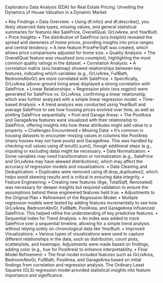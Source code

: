 Exploratory Data Analysis (EDA) for Real Estate Pricing: Unveiling the
Dynamics of House Valuation in a Dynamic Market

•	Key Findings
•	Data Overview: 
•	Using df.info() and df.describe(), you likely observed data types, missing values, and general statistical summaries for features like SalePrice, OverallQual, GrLivArea, and YearBuilt.
•	Price Insights: 
•	The distribution of SalePrice (sns.histplot) revealed the spread and skewness of home prices, providing insights into price ranges and central tendency.
•	A new feature PricePerSqft was created, which allows price comparisons adjusted for home size.
•	Quality Analysis: 
•	The OverallQual feature was visualized (sns.countplot), highlighting the most common quality ratings in the dataset.
•	Correlation Analysis: 
•	A correlation matrix (sns.heatmap) showed relationships between key features, indicating which variables (e.g., GrLivArea, FullBath, BedroomAbvGr) are more correlated with SalePrice.
•	Specifically, GrLivArea (above-ground living area) displayed a strong correlation with SalePrice.
•	Linear Relationships: 
•	Regression plots (sns.regplot) were generated for SalePrice vs. GrLivArea, confirming a linear relationship, which was further analyzed with a simple linear regression model.
•	Time-based Analysis: 
•	A trend analysis was conducted using YearBuilt and average SalePrice to see how housing prices evolved over time, as well as plotting SalePrice sequentially.
•	Pool and Garage Areas: 
•	The PoolArea and GarageArea features were visualized with their relationship to SalePrice, offering insights into how these attributes might add value to a property.
•	Challenges Encountered
•	Missing Data: 
•	It’s common in housing datasets to encounter missing values in columns like PoolArea (many houses may not have pools) and GarageArea. This was handled by checking null values using df.isnull().sum(), though additional steps (e.g., imputing or excluding data) might be necessary.
•	Data Normalization: 
•	Some variables may need transformation or normalization (e.g., SalePrice and GrLivArea may have skewed distributions), which may affect the accuracy of regression models and visualizations.
•	Data Cleaning and Deduplication: 
•	Duplicates were removed using df.drop_duplicates(), which helps avoid skewing results and is critical in ensuring data integrity.
•	Feature Engineering: 
•	Creating new features (Age, TotalSqft, Renovated) was necessary for deeper insights but required validation to ensure the assumptions behind these engineered features held true.
•	Adjustments to the Original Plan
•	Refinement of the Regression Model: 
•	Multiple regression models were tested by adding features incrementally to see how GrLivArea, BedroomAbvGr, FullBath, PoolArea, and GarageArea influenced SalePrice. This helped refine the understanding of key predictive features.
•	Sequential Index for Trend Analysis: 
•	An index was added to track SalePrice over a sequential timeline, allowing for a simple trend analysis without relying solely on chronological data like YearBuilt.
•	Improved Visualizations: 
•	Various types of visualizations were used to capture different relationships in the data, such as distribution, count plots, scatterplots, and heatmaps. Adjustments were made based on findings, adding color (e.g., hue for PoolArea) to enhance interpretability.
•	Final Model Refinement: 
•	The final model included features such as GrLivArea, BedroomAbvGr, FullBath, PoolArea, and GarageArea based on initial findings from correlation and regression analysis. The Ordinary Least Squares (OLS) regression model provided statistical insights into feature importance and significance.



